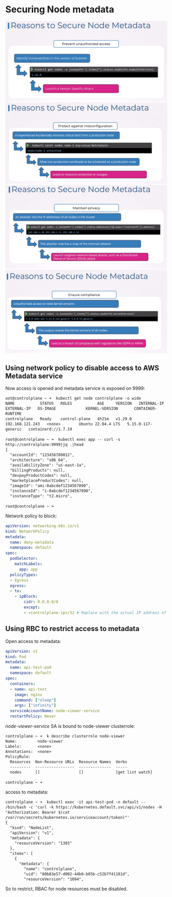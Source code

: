 # Securing Node metadata

![](../images/09_metadata_1.png)
![](../images/09_metadata_2.png)
![](../images/09_metadata_3.png)
![](../images/09_metadata_4.png)

## Using network policy to disable access to AWS Metadata service

Now access is opened and metadata service is exposed on 9999:
```
oot@controlplane ~ ➜  kubectl get node controlplane -o wide
NAME           STATUS   ROLES           AGE     VERSION   INTERNAL-IP       EXTERNAL-IP   OS-IMAGE             KERNEL-VERSION       CONTAINER-RUNTIME
controlplane   Ready    control-plane   4h21m   v1.29.0   192.168.121.243   <none>        Ubuntu 22.04.4 LTS   5.15.0-117-generic   containerd://1.7.19

root@controlplane ~ ➜  kubectl exec app -- curl -s http://controlplane:9999|jq .|head
{
  "accountId": "123456789012",
  "architecture": "x86_64",
  "availabilityZone": "us-east-1a",
  "billingProducts": null,
  "devpayProductCodes": null,
  "marketplaceProductCodes": null,
  "imageId": "ami-0abcdef1234567890",
  "instanceId": "i-0abcdef1234567890",
  "instanceType": "t2.micro",

root@controlplane ~ ➜ 
```
Network policy to block:
```yaml
apiVersion: networking.k8s.io/v1
kind: NetworkPolicy
metadata:
  name: deny-metadata
  namespace: default
spec:
  podSelector:
    matchLabels:
      app: app
  policyTypes:
  - Egress
  egress:
  - to:
    - ipBlock:
        cidr: 0.0.0.0/0
        except:
        - <controlplane-ip>/32 # Replace with the actual IP address of the controlplane node
```

## Using RBC to restrict access to metadata

Open access to metadata:
```yaml
apiVersion: v1
kind: Pod
metadata:
  name: api-test-pod
  namespace: default
spec:
  containers:
  - name: api-test
    image: nginx
    command: ["sleep"]
    args: ["infinity"]
  serviceAccountName: node-viewer-service
  restartPolicy: Never
```
*node-viewer-service* SA is bound to node-viewer clusterrole:
```
controlplane ~ ➜  k describe clusterrole node-viewer
Name:         node-viewer
Labels:       <none>
Annotations:  <none>
PolicyRule:
  Resources  Non-Resource URLs  Resource Names  Verbs
  ---------  -----------------  --------------  -----
  nodes      []                 []              [get list watch]

controlplane ~ ➜  
```

access to metadata:
```
controlplane ~ ➜  kubectl exec -it api-test-pod -n default -- /bin/bash -c 'curl -k https://kubernetes.default.svc/api/v1/nodes -H "Authorization: Bearer $(cat /var/run/secrets/kubernetes.io/serviceaccount/token)"'
{
  "kind": "NodeList",
  "apiVersion": "v1",
  "metadata": {
    "resourceVersion": "1383"
  },
  "items": [
    {
      "metadata": {
        "name": "controlplane",
        "uid": "80b83e57-d002-44b0-b05b-c52b7f41181d",
        "resourceVersion": "1094",
```
So to restrict, RBAC for node resources must be disabled.